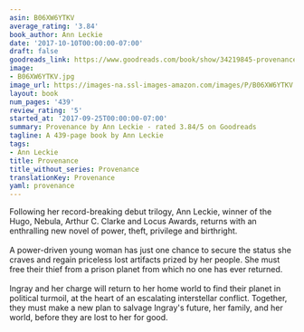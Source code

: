 ```yaml
---
asin: B06XW6YTKV
average_rating: '3.84'
book_author: Ann Leckie
date: '2017-10-10T00:00:00-07:00'
draft: false
goodreads_link: https://www.goodreads.com/book/show/34219845-provenance
image:
- B06XW6YTKV.jpg
image_url: https://images-na.ssl-images-amazon.com/images/P/B06XW6YTKV.01._SCLZZZZZZZ.jpg
layout: book
num_pages: '439'
review_rating: '5'
started_at: '2017-09-25T00:00:00-07:00'
summary: Provenance by Ann Leckie - rated 3.84/5 on Goodreads
tagline: A 439-page book by Ann Leckie
tags:
- Ann Leckie
title: Provenance
title_without_series: Provenance
translationKey: Provenance
yaml: provenance
---
```


Following her record-breaking debut trilogy, Ann Leckie, winner of the Hugo, Nebula, Arthur C. Clarke and Locus Awards, returns with an enthralling new novel of power, theft, privilege and birthright.<br /><br />A power-driven young woman has just one chance to secure the status she craves and regain priceless lost artifacts prized by her people. She must free their thief from a prison planet from which no one has ever returned.<br /><br />Ingray and her charge will return to her home world to find their planet in political turmoil, at the heart of an escalating interstellar conflict. Together, they must make a new plan to salvage Ingray's future, her family, and her world, before they are lost to her for good.